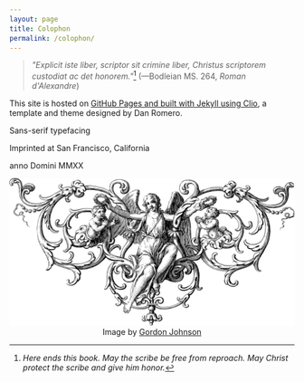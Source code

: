 ```yaml
---
layout: page
title: Colophon
permalink: /colophon/
---
```

> *"Explicit iste liber, scriptor sit crimine liber, Christus scriptorem custodiat ac det honorem."*[^1] (—Bodleian MS. 264, *Roman d'Alexandre*)

[^1]:*Here ends this book. May the scribe be free from reproach. May Christ protect the scribe and give him honor.*

This site is hosted on [GitHub Pages and built with Jekyll using Clio](/this-site), a template and theme designed by Dan Romero.

Sans-serif typefacing

Imprinted at San Francisco, California

anno Domini MMXX

<p>
<center>
<img src="/assets/images/divider-g2fa5b2a44_1280.png" alt="angel">
</center>

<center>
<span class="muted small">Image by </span><a class="muted small" href="https://pixabay.com/users/gdj-1086657/?utm_source=link-attribution&amp;utm_medium=referral&amp;utm_campaign=image&amp;utm_content=6121834" target="_blank">Gordon Johnson</a>
</center>